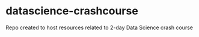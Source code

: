 # datascience-crashcourse
Repo created to host resources related to 2-day Data Science crash course



